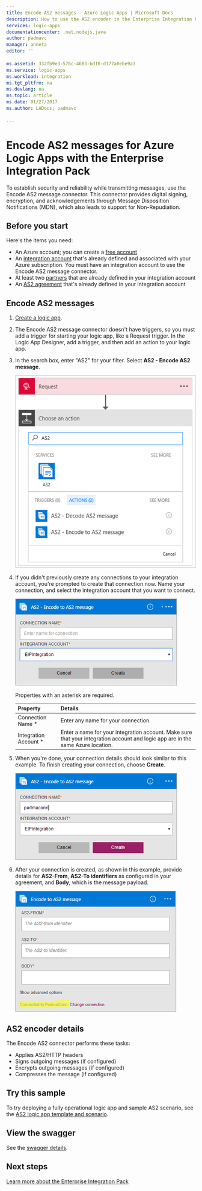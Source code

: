 ```yaml
---
title: Encode AS2 messages - Azure Logic Apps | Microsoft Docs
description: How to use the AS2 encoder in the Enterprise Integration Pack for Azure Logic Apps
services: logic-apps
documentationcenter: .net,nodejs,java
author: padmavc
manager: anneta
editor: ''

ms.assetid: 332fb9e3-576c-4683-bd10-d177a0ebe9a3
ms.service: logic-apps
ms.workload: integration
ms.tgt_pltfrm: na
ms.devlang: na
ms.topic: article
ms.date: 01/27/2017
ms.author: LADocs; padmavc

---
```

# Encode AS2 messages for Azure Logic Apps with the Enterprise Integration Pack

To establish security and reliability while transmitting messages, use the Encode AS2 message connector. 
This connector provides digital signing, encryption, and acknowledgements through Message Disposition Notifications (MDN), 
which also leads to support for Non-Repudiation.

## Before you start

Here's the items you need:

* An Azure account; you can create a [free account](https://azure.microsoft.com/free)
* An [integration account](logic-apps-enterprise-integration-create-integration-account.md) 
that's already defined and associated with your Azure subscription. 
You must have an integration account to use the Encode AS2 message connector.
* At least two [partners](logic-apps-enterprise-integration-partners.md) 
that are already defined in your integration account
* An [AS2 agreement](logic-apps-enterprise-integration-as2.md) 
that's already defined in your integration account

## Encode AS2 messages

1. [Create a logic app](logic-apps-create-a-logic-app.md).

2. The Encode AS2 message connector doesn't have triggers, 
so you must add a trigger for starting your logic app, like a Request trigger. 
In the Logic App Designer, add a trigger, and then add an action to your logic app.

3.	In the search box, enter "AS2" for your filter. 
Select **AS2 - Encode AS2 message**.
   
	![Search for "AS2"](./media/logic-apps-enterprise-integration-as2-encode/as2decodeimage1.png)

4. If you didn't previously create any connections to your integration account, 
you're prompted to create that connection now. Name your connection, 
and select the integration account that you want to connect. 
   
	![create connection to integration account](./media/logic-apps-enterprise-integration-as2-encode/as2encodeimage1.png)  

	Properties with an asterisk are required.

	| Property | Details |
	| --- | --- |
	| Connection Name * |Enter any name for your connection. |
	| Integration Account * |Enter a name for your integration account. Make sure that your integration account and logic app are in the same Azure location. |

5.	When you're done, your connection details should look similar to this example. 
To finish creating your connection, choose **Create**.
   
	![integration connection details](./media/logic-apps-enterprise-integration-as2-encode/as2encodeimage2.png)

6. After your connection is created, as shown in this example, 
provide details for **AS2-From**, 
**AS2-To identifiers** as configured in your agreement, 
and **Body**, which is the message payload.
   
    ![provide mandatory fields](./media/logic-apps-enterprise-integration-as2-encode/as2encodeimage3.png)

## AS2 encoder details

The Encode AS2 connector performs these tasks: 

* Applies AS2/HTTP headers
* Signs outgoing messages (if configured)
* Encrypts outgoing messages (if configured)
* Compresses the message (if configured)

## Try this sample

To try deploying a fully operational logic app and sample AS2 scenario, 
see the [AS2 logic app template and scenario](https://azure.microsoft.com/documentation/templates/201-logic-app-as2-send-receive/).

## View the swagger
See the [swagger details](/connectors/as2/). 

## Next steps
[Learn more about the Enterprise Integration Pack](logic-apps-enterprise-integration-overview.md "Learn about Enterprise Integration Pack") 

